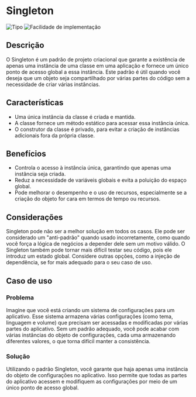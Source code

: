 # Singleton

![Tipo](https://img.shields.io/badge/Tipo-Criacional-informational)
![Facilidade de implementação](https://img.shields.io/badge/Facilidade%20de%20implementação-★★★★★-brightgreen)

## Descrição

O Singleton é um padrão de projeto criacional que garante a existência de apenas uma instância de uma classe em uma aplicação e fornece um único ponto de acesso global a essa instância. Este padrão é útil quando você deseja que um objeto seja compartilhado por várias partes do código sem a necessidade de criar várias instâncias.

## Características

- Uma única instância da classe é criada e mantida.
- A classe fornece um método estático para acessar essa instância única.
- O construtor da classe é privado, para evitar a criação de instâncias adicionais fora da própria classe.

## Benefícios

- Controla o acesso à instância única, garantindo que apenas uma instância seja criada.
- Reduz a necessidade de variáveis globais e evita a poluição do espaço global.
- Pode melhorar o desempenho e o uso de recursos, especialmente se a criação do objeto for cara em termos de tempo ou recursos.

## Considerações

Singleton pode não ser a melhor solução em todos os casos. Ele pode ser considerado um "anti-padrão" quando usado incorretamente, como quando você força a lógica de negócios a depender dele sem um motivo válido.
O Singleton também pode tornar mais difícil testar seu código, pois ele introduz um estado global. Considere outras opções, como a injeção de dependência, se for mais adequado para o seu caso de uso.

## Caso de uso

### Problema

Imagine que você está criando um sistema de configurações para um aplicativo. Esse sistema armazena várias configurações (como tema, linguagem e volume) que precisam ser acessadas e modificadas por várias partes do aplicativo. Sem um padrão adequado, você pode acabar com várias instâncias do objeto de configurações, cada uma armazenando diferentes valores, o que torna difícil manter a consistência.

### Solução

Utilizando o padrão Singleton, você garante que haja apenas uma instância do objeto de configurações no aplicativo. Isso permite que todas as partes do aplicativo acessem e modifiquem as configurações por meio de um único ponto de acesso global.

